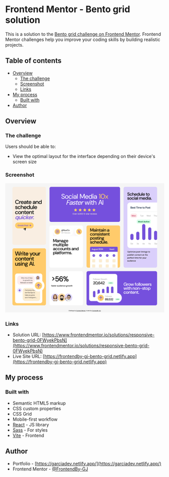 # Frontend Mentor - Bento grid solution

This is a solution to the [Bento grid challenge on Frontend Mentor](https://www.frontendmentor.io/challenges/bento-grid-RMydElrlOj). Frontend Mentor challenges help you improve your coding skills by building realistic projects.

## Table of contents

- [Overview](#overview)
  - [The challenge](#the-challenge)
  - [Screenshot](#screenshot)
  - [Links](#links)
- [My process](#my-process)
  - [Built with](#built-with)
- [Author](#author)

## Overview

### The challenge

Users should be able to:

- View the optimal layout for the interface depending on their device's screen size

### Screenshot

![](public/screenshot.png)

### Links

- Solution URL: [https://www.frontendmentor.io/solutions/responsive-bento-grid-0FWyekPbsN](https://www.frontendmentor.io/solutions/responsive-bento-grid-0FWyekPbsN)
- Live Site URL: [https://frontendby-gj-bento-grid.netlify.app](https://frontendby-gj-bento-grid.netlify.app)

## My process

### Built with

- Semantic HTML5 markup
- CSS custom properties
- CSS Grid
- Mobile-first workflow
- [React](https://reactjs.org/) - JS library
- [Sass](https://sass-lang.com/) - For styles
- [Vite](https://vitejs.dev/) - Frontend

## Author

- Portfolio - [https://garciadev.netlify.app/](https://garciadev.netlify.app/)
- Frontend Mentor - [@FrontendBy-GJ](https://www.frontendmentor.io/profile/FrontendBy-GJ)
